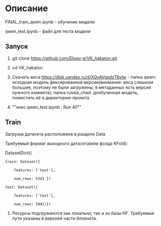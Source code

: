 # Описание

FINAL_train_qwen.ipynb - обучение модели

qwen_test.ipynb - файл для теста модели

## Запуск 

1) git clone https://github.com/Elisey-e/VK_hakaton.git

2) cd VK_hakaton

3) Скачать веса https://disk.yandex.ru/d/XQvAVgxdzT6vlw - папка qwen: исходная модель фиксированной версии(внимание: веса слишком большие, поэтому не были загружены, в метаданных есть версия нужного коммита); папка russia_chad: дообученная модель, поместить её в директорию проекта 

4) ""exec qwen_test.ipynb : Run All""

## Train

Загрузка датасета расположена в разделе Data

Требуемый формат выходного датасета(или фолда KFold):

DatasetDict({

    train: Dataset({
    
        features: ['text'],
        
        num_rows: 5341 })
        
    test: Dataset({
    
        features: ['text'],
        
        num_rows: 594})})


1) Ресурсы подгружаются как локально, так и из базы HF. Требуемые пути указаны в верхней части блокнота.
